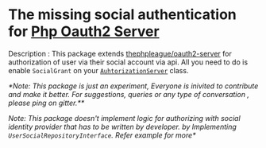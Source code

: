 # The missing social authentication for [Php Oauth2 Server](https://github.com/thephpleague/oauth2-server)

Description : This package extends [thephpleague/oauth2-server](https://github.com/thephpleague/oauth2-server) for authorization of user via their social account via api. All you need to do is enable `SocialGrant` on your [`AuhtorizationServer`](https://github.com/thephpleague/oauth2-server/blob/master/src/AuthorizationServer.php) class.

_*Note: This package is just an experiment, Everyone is inivited to contribute and make it better. For suggestions, queries or any type of conversation , please ping on gitter.**_

_*Note: This package doesn't implement logic for authorizing with social identity provider that has to be written by developer. by Implementing `UserSocialRepositoryInterface`. Refer example for more**_

